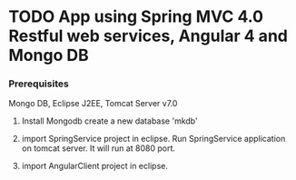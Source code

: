 # TODO App using Spring MVC 4.0 Restful web services, Angular 4 and Mongo DB

### Prerequisites
Mongo DB, Eclipse J2EE, Tomcat Server v7.0

1. Install Mongodb
create a new database 'mkdb'

2. import SpringService project in eclipse.
 Run SpringService application on tomcat server. It will run at 8080 port.
 
3. import AngularClient project in eclipse.
